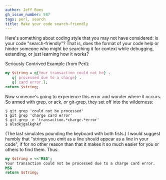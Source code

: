 ```yaml
---
author: Jeff Boes
gh_issue_number: 587
tags: perl, search
title: Make your code search-friendly
---
```




Here's something about coding style that you may not have considered: is your code "search-friendly"? That is, does the format of your code help or hinder someone who might be searching it for context while debugging, extending, or just learning how it works?

Seriously Contrived Example (from Perl):

```perl
my $string = q{Your transaction could not be} .
   q{ processed due to a charge} .
   q{ card error.};
return $string;
```

Now someone's going to experience this error and wonder where it occurs. So armed with grep, or ack, or git-grep, they set off into the wilderness:

```nohighlight
$ git grep 'could not be processed'
$ git grep 'charge card error'
$ git grep -e 'transaction.*charge.*error'
$ alsdkjgalkghkf
```

(The last simulates pounding the keyboard with both fists.) I would suggest humbly that "strings you emit as a line should appear as a line in your code", if for no other reason than that it makes it so much easier for you or others to find them. Thus:

```perl
my $string = <<'MSG';
Your transaction could not be processed due to a charge card error.
MSG
return $string;
```

